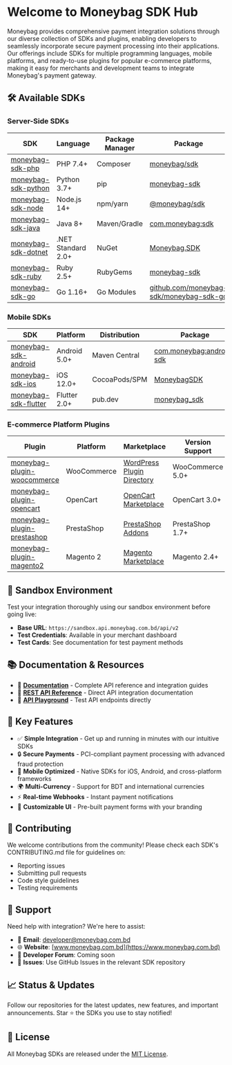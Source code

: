 # Welcome to Moneybag SDK Hub

Moneybag provides comprehensive payment integration solutions through our diverse collection of SDKs and plugins, enabling developers to seamlessly incorporate secure payment processing into their applications. Our offerings include SDKs for multiple programming languages, mobile platforms, and ready-to-use plugins for popular e-commerce platforms, making it easy for merchants and development teams to integrate Moneybag's payment gateway.

## 🛠️ Available SDKs

### Server-Side SDKs
| SDK | Language | Package Manager | Package |
|-----|----------|-----------------|---------|
| [moneybag-sdk-php](https://github.com/Moneybag-SDK/moneybag-sdk-php) | PHP 7.4+ | Composer | [moneybag/sdk](https://packagist.org/packages/moneybag/sdk) |
| [moneybag-sdk-python](https://github.com/Moneybag-SDK/moneybag-sdk-python) | Python 3.7+ | pip | [moneybag-sdk](https://pypi.org/project/moneybag-sdk/) |
| [moneybag-sdk-node](https://github.com/Moneybag-SDK/moneybag-sdk-node) | Node.js 14+ | npm/yarn | [@moneybag/sdk](https://www.npmjs.com/package/@moneybag/sdk) |
| [moneybag-sdk-java](https://github.com/Moneybag-SDK/moneybag-sdk-java) | Java 8+ | Maven/Gradle | [com.moneybag:sdk](https://search.maven.org/artifact/com.moneybag/sdk) |
| [moneybag-sdk-dotnet](https://github.com/Moneybag-SDK/moneybag-sdk-dotnet) | .NET Standard 2.0+ | NuGet | [Moneybag.SDK](https://www.nuget.org/packages/Moneybag.SDK) |
| [moneybag-sdk-ruby](https://github.com/Moneybag-SDK/moneybag-sdk-ruby) | Ruby 2.5+ | RubyGems | [moneybag-sdk](https://rubygems.org/gems/moneybag-sdk) |
| [moneybag-sdk-go](https://github.com/Moneybag-SDK/moneybag-sdk-go) | Go 1.16+ | Go Modules | [github.com/moneybag-sdk/moneybag-sdk-go](https://pkg.go.dev/github.com/moneybag-sdk/moneybag-sdk-go) |

### Mobile SDKs
| SDK | Platform | Distribution | Package |
|-----|----------|--------------|---------|
| [moneybag-sdk-android](https://github.com/Moneybag-SDK/moneybag-sdk-android) | Android 5.0+ | Maven Central | [com.moneybag:android-sdk](https://search.maven.org/artifact/com.moneybag/android-sdk) |
| [moneybag-sdk-ios](https://github.com/Moneybag-SDK/moneybag-sdk-ios) | iOS 12.0+ | CocoaPods/SPM | [MoneybagSDK](https://cocoapods.org/pods/MoneybagSDK) |
| [moneybag-sdk-flutter](https://github.com/Moneybag-SDK/moneybag-sdk-flutter) | Flutter 2.0+ | pub.dev | [moneybag_sdk](https://pub.dev/packages/moneybag_sdk) |

### E-commerce Platform Plugins
| Plugin | Platform | Marketplace | Version Support |
|--------|----------|-------------|-----------------|
| [moneybag-plugin-woocommerce](https://github.com/Moneybag-SDK/moneybag-plugin-woocommerce) | WooCommerce | [WordPress Plugin Directory](https://wordpress.org/plugins/moneybag-payment-gateway/) | WooCommerce 5.0+ |
| [moneybag-plugin-opencart](https://github.com/Moneybag-SDK/moneybag-plugin-opencart) | OpenCart | [OpenCart Marketplace](https://www.opencart.com/index.php?route=marketplace/extension/info&extension_id=xxxxx) | OpenCart 3.0+ |
| [moneybag-plugin-prestashop](https://github.com/Moneybag-SDK/moneybag-plugin-prestashop) | PrestaShop | [PrestaShop Addons](https://addons.prestashop.com/en/payment-card-wallet/xxxxx-moneybag.html) | PrestaShop 1.7+ |
| [moneybag-plugin-magento2](https://github.com/Moneybag-SDK/moneybag-plugin-magento2) | Magento 2 | [Magento Marketplace](https://marketplace.magento.com/moneybag-payment.html) | Magento 2.4+ |

## 🧪 Sandbox Environment

Test your integration thoroughly using our sandbox environment before going live:
- **Base URL**: `https://sandbox.api.moneybag.com.bd/api/v2`
- **Test Credentials**: Available in your merchant dashboard
- **Test Cards**: See documentation for test payment methods

## 📚 Documentation & Resources

- 📖 **[Documentation](https://docs.moneybag.com.bd)** - Complete API reference and integration guides
- 🔧 **[REST API Reference](https://docs.moneybag.com.bd/api-reference)** - Direct API integration documentation
- 🎯 **[API Playground](https://docs.moneybag.com.bd/api-playground)** - Test API endpoints directly

## 🔑 Key Features

- ✅ **Simple Integration** - Get up and running in minutes with our intuitive SDKs
- 🔒 **Secure Payments** - PCI-compliant payment processing with advanced fraud protection
- 📱 **Mobile Optimized** - Native SDKs for iOS, Android, and cross-platform frameworks
- 🌍 **Multi-Currency** - Support for BDT and international currencies
- ⚡ **Real-time Webhooks** - Instant payment notifications
- 🎨 **Customizable UI** - Pre-built payment forms with your branding

## 🤝 Contributing

We welcome contributions from the community! Please check each SDK's CONTRIBUTING.md file for guidelines on:
- Reporting issues
- Submitting pull requests
- Code style guidelines
- Testing requirements

## 🛟 Support

Need help with integration? We're here to assist:

- 📧 **Email**: [developer@moneybag.com.bd](mailto:developer@moneybag.com.bd)
- 🌐 **Website**: [www.moneybag.com.bd](https://www.moneybag.com.bd)
- 💬 **Developer Forum**: Coming soon
- 🐛 **Issues**: Use GitHub Issues in the relevant SDK repository

## 📈 Status & Updates

Follow our repositories for the latest updates, new features, and important announcements. Star ⭐ the SDKs you use to stay notified!

## 📄 License

All Moneybag SDKs are released under the [MIT License](LICENSE).
